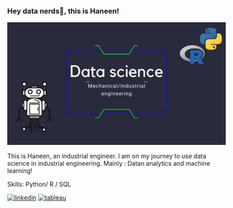 ### Hey data nerds👋, this is Haneen!
![](https://github.com/Haneen-Saymeh/Haneen-Saymeh/blob/main/github%20banner2.jpg)

This is Haneen, an industrial engineer. I am on my journey to use data science in industrial engineering. 
Mainly : Datan analytics and machine learning!

Skills: Python/ R / SQL



[<img src='https://cdn.jsdelivr.net/npm/simple-icons@3.0.1/icons/linkedin.svg' alt='linkedin' height='40'>](https://www.linkedin.com/in/https://www.linkedin.com/in/haneen-saymeh-ie//)  [<img src='https://cdn.jsdelivr.net/npm/simple-icons@3.0.1/icons/tableau.svg' alt='tableau' height='40'>](https://public.tableau.com/app/profile/haneen4940)  

